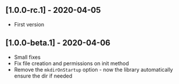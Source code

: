 ## [1.0.0-rc.1] - 2020-04-05
* First version

## [1.0.0-beta.1] - 2020-04-06
* Small fixes
* Fix file creation and permissions on init method
* Remove the `mkdirOnStartup` option - now the library automatically ensure the dir if needed
